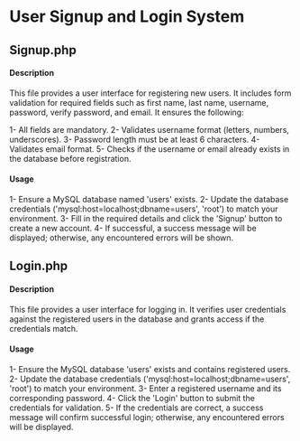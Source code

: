 # User Signup and Login System

## Signup.php
#### Description
This file provides a user interface for registering new users. It includes form validation for required fields such as first name, last name, username, password, verify password, and email. It ensures the following:

1- All fields are mandatory.
2- Validates username format (letters, numbers, underscores).
3- Password length must be at least 6 characters.
4- Validates email format.
5- Checks if the username or email already exists in the database before registration.

#### Usage
1- Ensure a MySQL database named 'users' exists.
2- Update the database credentials ('mysql:host=localhost;dbname=users', 'root') to match your environment.
3- Fill in the required details and click the 'Signup' button to create a new account.
4- If successful, a success message will be displayed; otherwise, any encountered errors will be shown.

## Login.php
#### Description
This file provides a user interface for logging in. It verifies user credentials against the registered users in the database and grants access if the credentials match.

#### Usage
1- Ensure the MySQL database 'users' exists and contains registered users.
2- Update the database credentials ('mysql:host=localhost;dbname=users', 'root') to match your environment.
3- Enter a registered username and its corresponding password.
4- Click the 'Login' button to submit the credentials for validation.
5- If the credentials are correct, a success message will confirm successful login; otherwise, any encountered errors will be displayed.